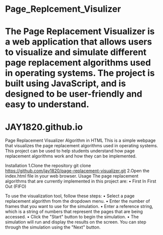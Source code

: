 
# Page_Replcement_Visulizer
The Page Replacement Visualizer is a web application that allows users to visualize and simulate different page replacement algorithms used in operating systems. The project is built using JavaScript, and is designed to be user-friendly and easy to understand.
=======
# JAY1820.github.io
 
Page Replacement Visualizer Algorithm in HTML
This is a simple webpage that visualizes the page replacement algorithms used in operating systems. This project can be used to help students understand how page replacement algorithms work and how they can be implemented.

Installation
1.Clone the repository
git clone https://github.com/jay1820/page-replacement-visualizer.git
2.Open the index.html file in your web browser.
Usage
The page replacement algorithms that are currently implemented in this project are:
•	First In First Out (FIFO)


To use the visualization tool, follow these steps:
•	Select a page replacement algorithm from the dropdown menu.
•	Enter the number of frames that you want to use for the simulation.
•	Enter a reference string, which is a string of numbers that represent the pages that are being accessed.
•	Click the "Start" button to begin the simulation.
•	The simulation will run and display the results on the screen. You can step through the simulation using the "Next" button.

